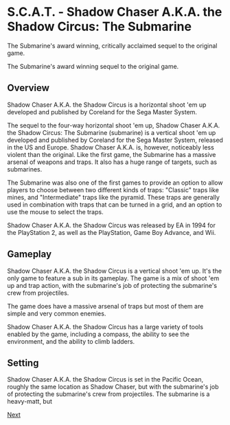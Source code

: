 # S.C.A.T. - Shadow Chaser A.K.A. the Shadow Circus: The Submarine

The Submarine's award winning, critically acclaimed sequel to the original game.

The Submarine's award winning sequel to the original game.

## Overview

Shadow Chaser A.K.A. the Shadow Circus is a horizontal shoot 'em up developed and published by Coreland for the Sega Master System.

The sequel to the four-way horizontal shoot 'em up, Shadow Chaser A.K.A. the Shadow Circus: The Submarine (submarine) is a vertical shoot 'em up developed and published by Coreland for the Sega Master System, released in the US and Europe. Shadow Chaser A.K.A. is, however, noticeably less violent than the original. Like the first game, the Submarine has a massive arsenal of weapons and traps. It also has a huge range of targets, such as submarines.

The Submarine was also one of the first games to provide an option to allow players to choose between two different kinds of traps: "Classic" traps like mines, and "Intermediate" traps like the pyramid. These traps are generally used in combination with traps that can be turned in a grid, and an option to use the mouse to select the traps.

Shadow Chaser A.K.A. the Shadow Circus was released by EA in 1994 for the PlayStation 2, as well as the PlayStation, Game Boy Advance, and Wii.

## Gameplay

Shadow Chaser A.K.A. the Shadow Circus is a vertical shoot 'em up. It's the only game to feature a sub in its gameplay. The game is a mix of shoot 'em up and trap action, with the submarine's job of protecting the submarine's crew from projectiles.

The game does have a massive arsenal of traps but most of them are simple and very common enemies.

Shadow Chaser A.K.A. the Shadow Circus has a large variety of tools enabled by the game, including a compass, the ability to see the environment, and the ability to climb ladders.

## Setting

Shadow Chaser A.K.A. the Shadow Circus is set in the Pacific Ocean, roughly the same location as Shadow Chaser, but with the submarine's job of protecting the submarine's crew from projectiles. The submarine is a heavy-matt, but

[Next](063.md)